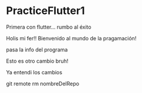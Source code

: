 # PracticeFlutter1
Primera con flutter... rumbo al éxito

Holis mi fer!! Bienvenido al mundo de la pragamación!

pasa la info del programa

Esto es otro cambio bruh!

Ya entendi los cambios

git remote rm nombreDelRepo